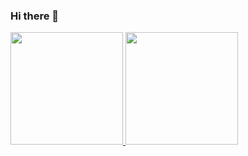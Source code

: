 ### Hi there 👋

<!--
**thiagolbf/thiagolbf** is a ✨ _special_ ✨ repository because its `README.md` (this file) appears on your GitHub profile.

Here are some ideas to get you started:

- 🔭 I’m currently working on ...
- 🌱 I’m currently learning ...
- 👯 I’m looking to collaborate on ...
- 🤔 I’m looking for help with ...
- 💬 Ask me about ...
- 📫 How to reach me: ...
- 😄 Pronouns: ...
- ⚡ Fun fact: ...
-->
<div>
<a href="https://github.com/thiagolbf">
<img height="180em" src="https://github-readme-stats.vercel.app/api/top-langs/?username=thiagolbf-aqui&layout=compact&langs_count=7&theme=dracula"/>
<img height="180em" src="https://github-readme-stats.vercel.app/api?username=thiagolbf-aqui&show_icons=true&theme=dracula&include_all_commits=true&count_private=true"/>
</div>
